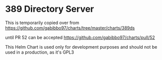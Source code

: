 # 389 Directory Server

This is temporarily copied over from
https://github.com/gabibbo97/charts/tree/master/charts/389ds 

until PR 52 can be accepted
https://github.com/gabibbo97/charts/pull/52

This Helm Chart is used only for development purposes and should not be used in a production, as it's GPL3 